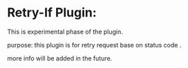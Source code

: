 # Retry-If Plugin:

This is experimental phase of the plugin. 

purpose: this plugin is for retry request base on status code . 

more info will be added in the future. 